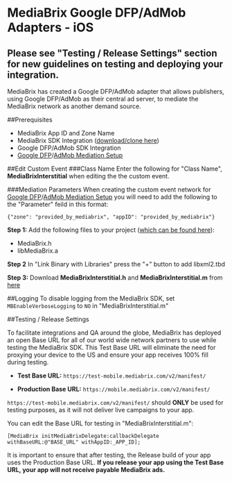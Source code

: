 # MediaBrix Google DFP/AdMob Adapters - iOS
## Please see "Testing / Release Settings" section for new guidelines on testing and deploying your integration.

MediaBrix has created a Google DFP/AdMob adapter that allows publishers, using Google DFP/AdMob as their central ad server, to mediate the MediaBrix network as another demand source.

##Prerequisites
* MediaBrix App ID and Zone Name
* MediaBrix SDK Integration ([download/clone here](https://github.com/mediabrix/mediabrix-ios-sdk))
* Google DFP/AdMob SDK Integration
* [Google DFP](https://developers.google.com/mobile-ads-sdk/docs/dfp/android/custom-events)/[AdMob Mediation Setup](https://support.google.com/admob/answer/3083407?hl=en&ref_topic=3063091)

##Edit Custom Event
###Class Name
Enter the following for "Class Name", **MediaBrixInterstitial** when editing the the custom event.

###Mediation Parameters
When creating the custom event network for [Google DFP](https://developers.google.com/mobile-ads-sdk/docs/dfp/android/custom-events)/[AdMob Mediation Setup](https://support.google.com/admob/answer/3083407?hl=en&ref_topic=3063091) you will need to add the following to the "Parameter" feild in this format: 
```
{"zone": "provided_by_mediabrix", "appID": "provided_by_mediabrix"}
```

**Step 1:** Add the following files to your project ([which can be found here](https://github.com/mediabrix/mediabrix-ios-sdk)):
 * MediaBrix.h
 * libMediaBrix.a 

**Step 2** In "Link Binary with Libraries" press the "+" button to add libxml2.tbd

**Step 3:** Download **MediaBrixInterstitial.h** and **MediaBrixInterstitial.m** from [here](https://github.com/mediabrix/mediabrix-ios-googleads-adapter)

##Logging 
To disable logging from the MediaBrix SDK, set ```MBEnableVerboseLogging``` to ```NO``` in "MediaBrixInterstitial.m"

##Testing / Release Settings

To facilitate integrations and QA around the globe, MediaBrix has deployed an open Base URL for all of our world wide network partners to use while testing the MediaBrix SDK. This Test Base URL will eliminate the need for proxying your device to the US and ensure your app receives 100% fill during testing.

* **Test Base URL:** `https://test-mobile.mediabrix.com/v2/manifest/`

* **Production Base URL:** `https://mobile.mediabrix.com/v2/manifest/`

`https://test-mobile.mediabrix.com/v2/manifest/` should **ONLY** be used for testing purposes, as it will not deliver live campaigns to your app.

You can edit the Base URL for testing in "MediaBrixInterstitial.m":

```[MediaBrix initMediaBrixDelegate:callbackDelegate withBaseURL:@"BASE_URL" withAppID:_APP_ID];```

It is important to ensure that after testing, the Release build of your app uses the Production Base URL. **If you release your app using the Test Base URL, your app will not receive payable MediaBrix ads.**

